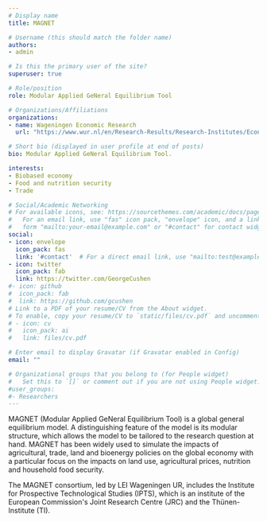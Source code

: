 ```yaml
---
# Display name
title: MAGNET

# Username (this should match the folder name)
authors:
- admin

# Is this the primary user of the site?
superuser: true

# Role/position
role: Modular Applied GeNeral Equilibrium Tool

# Organizations/Affiliations
organizations:
- name: Wageningen Economic Research
  url: "https://www.wur.nl/en/Research-Results/Research-Institutes/Economic-Research.htm"

# Short bio (displayed in user profile at end of posts)
bio: Modular Applied GeNeral Equilibrium Tool.

interests:
- Biobased economy
- Food and nutrition security
- Trade

# Social/Academic Networking
# For available icons, see: https://sourcethemes.com/academic/docs/page-builder/#icons
#   For an email link, use "fas" icon pack, "envelope" icon, and a link in the
#   form "mailto:your-email@example.com" or "#contact" for contact widget.
social:
- icon: envelope
  icon_pack: fas
  link: '#contact'  # For a direct email link, use "mailto:test@example.org".
- icon: twitter
  icon_pack: fab
  link: https://twitter.com/GeorgeCushen
#- icon: github
#  icon_pack: fab
#  link: https://github.com/gcushen
# Link to a PDF of your resume/CV from the About widget.
# To enable, copy your resume/CV to `static/files/cv.pdf` and uncomment the lines below.
# - icon: cv
#   icon_pack: ai
#   link: files/cv.pdf

# Enter email to display Gravatar (if Gravatar enabled in Config)
email: ""

# Organizational groups that you belong to (for People widget)
#   Set this to `[]` or comment out if you are not using People widget.
#user_groups:
#- Researchers
---
```


MAGNET (Modular Applied GeNeral Equilibrium Tool) is a global general equilibrium model. A distinguishing feature of the model is its modular structure, which allows the model to be tailored to the research question at hand. MAGNET has been widely used to simulate the impacts of agricultural, trade, land and bioenergy policies on the global economy with a particular focus on the impacts on land use, agricultural prices, nutrition and household food security.

The MAGNET consortium, led by LEI Wageningen UR, includes the Institute for Prospective Technological Studies (IPTS), which is an institute of the European Commission's Joint Research Centre (JRC) and the Thünen-Institute (TI).

